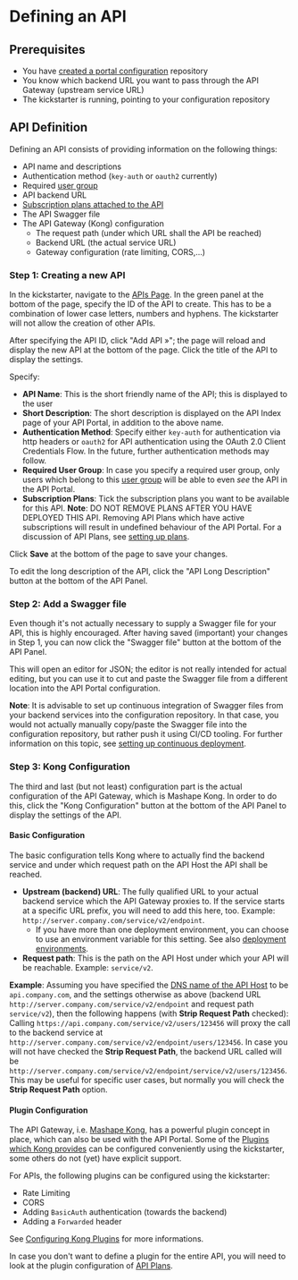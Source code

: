 # Defining an API

## Prerequisites

* You have [created a portal configuration](creating-a-portal-configuration.md) repository
* You know which backend URL you want to pass through the API Gateway (upstream service URL)
* The kickstarter is running, pointing to your configuration repository

## API Definition

Defining an API consists of providing information on the following things:

* API name and descriptions
* Authentication method (`key-auth` or `oauth2` currently)
* Required [user group](defining-user-groups.md)
* API backend URL
* [Subscription plans attached to the API](setting-up-plans.md)
* The API Swagger file
* The API Gateway (Kong) configuration
    * The request path (under which URL shall the API be reached)
    * Backend URL (the actual service URL)
    * Gateway configuration (rate limiting, CORS,...)

### Step 1: Creating a new API

In the kickstarter, navigate to the [APIs Page](http://localhost:3333/apis). In the green panel at the bottom of the page, specify the ID of the API to create. This has to be a combination of lower case letters, numbers and hyphens. The kickstarter will not allow the creation of other APIs.

After specifying the API ID, click "Add API &raquo;"; the page will reload and display the new API at the bottom of the page. Click the title of the API to display the settings.

Specify:

* **API Name**: This is the short friendly name of the API; this is displayed to the user
* **Short Description**: The short description is displayed on the API Index page of your API Portal, in addition to the above name.
* **Authentication Method**: Specify either `key-auth` for authentication via http headers or `oauth2` for API authentication using the OAuth 2.0 Client Credentials Flow. In the future, further authentication methods may follow.
* **Required User Group**: In case you specify a required user group, only users which belong to this [user group](defining-user-groups.md) will be able to even *see* the API in the API Portal.
* **Subscription Plans**: Tick the subscription plans you want to be available for this API. **Note**: DO NOT REMOVE PLANS AFTER YOU HAVE DEPLOYED THIS API. Removing API Plans which have active subscriptions will result in undefined behaviour of the API Portal. For a discussion of API Plans, see [setting up plans](setting-up-plans.md).

Click **Save** at the bottom of the page to save your changes.

To edit the long description of the API, click the "API Long Description" button at the bottom of the API Panel.

### Step 2: Add a Swagger file

Even though it's not actually necessary to supply a Swagger file for your API, this is highly encouraged. After having saved (important) your changes in Step 1, you can now click the "Swagger file" button at the bottom of the API Panel.

This will open an editor for JSON; the editor is not really intended for actual editing, but you can use it to cut and paste the Swagger file from a different location into the API Portal configuration.

**Note**: It is advisable to set up continuous integration of Swagger files from your backend services into the configuration repository. In that case, you would not actually manually copy/paste the Swagger file into the configuration repository, but rather push it using CI/CD tooling. For further information on this topic, see [setting up continuous deployment](continuous-deployment.md).

### Step 3: Kong Configuration

The third and last (but not least) configuration part is the actual configuration of the API Gateway, which is Mashape Kong. In order to do this, click the "Kong Configuration" button at the bottom of the API Panel to display the settings of the API.

#### Basic Configuration

The basic configuration tells Kong where to actually find the backend service and under which request path on the API Host the API shall be reached.

* **Upstream (backend) URL**: The fully qualified URL to your actual backend service which the API Gateway proxies to. If the service starts at a specific URL prefix, you will need to add this here, too. Example: `http://server.company.com/service/v2/endpoint`.
    * If you have more than one deployment environment, you can choose to use an environment variable for this setting. See also [deployment environments](deployment-environments.md).
* **Request path**: This is the path on the API Host under which your API will be reachable. Example: `service/v2`.

**Example**: Assuming you have specified the [DNS name of the API Host](deployment-architecture.md) to be `api.company.com`, and the settings otherwise as above (backend URL `http://server.company.com/service/v2/endpoint` and request path `service/v2`), then the following happens (with **Strip Request Path** checked): Calling `https://api.company.com/service/v2/users/123456` will proxy the call to the backend service at `http://server.company.com/service/v2/endpoint/users/123456`. In case you will not have checked the **Strip Request Path**, the backend URL called will be `http://server.company.com/service/v2/endpoint/service/v2/users/123456`. This may be useful for specific user cases, but normally you will check the **Strip Request Path** option.

#### Plugin Configuration

The API Gateway, i.e. [Mashape Kong](https://getkong.org), has a powerful plugin concept in place, which can also be used with the API Portal. Some of the [Plugins which Kong provides](https://getkong.org/plugins) can be configured conveniently using the kickstarter, some others do not (yet) have explicit support.

For APIs, the following plugins can be configured using the kickstarter:

* Rate Limiting
* CORS
* Adding `BasicAuth` authentication (towards the backend)
* Adding a `Forwarded` header

See [Configuring Kong Plugins](configuring-kong-plugins.md) for more informations.

In case you don't want to define a plugin for the entire API, you will need to look at the plugin configuration of [API Plans](setting-up-plans.md).